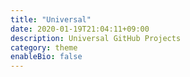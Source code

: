 ```yaml
---
title: "Universal"
date: 2020-01-19T21:04:11+09:00
description: Universal GitHub Projects
category: theme
enableBio: false
---
```

